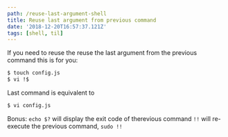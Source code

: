```yaml
---
path: /reuse-last-argument-shell
title: Reuse last argument from previous command
date: '2018-12-20T16:57:37.121Z'
tags: [shell, til]
---
```

If you need to reuse the reuse the last argument from the previous command this is for you:
```bash
$ touch config.js
$ vi !$
```
Last command is equivalent to 
```bash
$ vi config.js
```
Bonus:
`echo $?` will display the exit code of therevious command
`!!` will re-execute the previous command, `sudo !!`